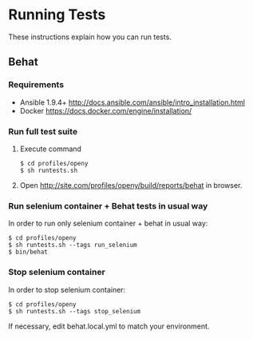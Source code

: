 # Running Tests
These instructions explain how you can run tests.


## Behat
### Requirements
- Ansible 1.9.4+ http://docs.ansible.com/ansible/intro_installation.html
- Docker https://docs.docker.com/engine/installation/

### Run full test suite
1. Execute command

    ```
    $ cd profiles/openy
    $ sh runtests.sh
    ```
2. Open http://site.com/profiles/openy/build/reports/behat in browser.

### Run selenium container + Behat tests in usual way
In order to run only selenium container + behat in usual way:

```
$ cd profiles/openy
$ sh runtests.sh --tags run_selenium
$ bin/behat
```
    
### Stop selenium container
In order to stop  selenium container:

```
$ cd profiles/openy
$ sh runtests.sh --tags stop_selenium
```

If necessary, edit behat.local.yml to match your environment.
